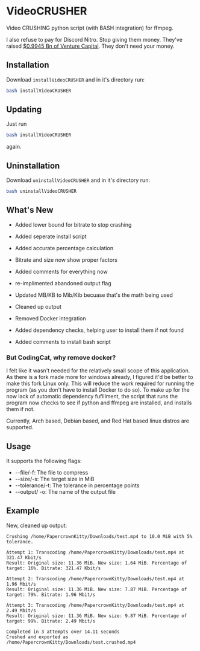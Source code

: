 # VideoCRUSHER
Video CRUSHING python script (with BASH integration) for ffmpeg. 

I also refuse to pay for Discord Nitro. Stop giving them money. They've raised [$0.9945 Bn of Venture Capital](https://www.crunchbase.com/organization/discord/company_financials). They don't need your money.

## Installation
Download ``installVideoCRUSHER`` and in it's directory run:
```bash
bash installVideoCRUSHER
```

## Updating
Just run 
```bash
bash installVideoCRUSHER
``` 
again.

## Uninstallation
Download ``uninstallVideoCRUSHER`` and in it's directory run:
```bash
bash uninstallVideoCRUSHER
```

## What's New
* Added lower bound for bitrate to stop crashing
* Added seperate install script
* Added accurate percentage calculation
* Bitrate and size now show proper factors
* Added comments for everything now
* re-implimented abandoned output flag
* Updated MB/KB to Mib/Kib becuase that's the math being used
* Cleaned up output

* Removed Docker integration
* Added dependency checks, helping user to install them if not found
* Added comments to install bash script

### But CodingCat, why remove docker?
I felt like it wasn't needed for the relatively small scope of this application. As there is a fork made more for windows already, I figured it'd be better to make this fork Linux only.
This will reduce the work required for running the program (as you don't have to install Docker to do so). To make up for the now lack of automatic dependency fufillment, the script that runs the program now checks to see if python and ffmpeg are installed, and installs them if not.

Currently, Arch based, Debian based, and Red Hat based linux distros are supported.

## Usage
It supports the following flags:
 * --file/-f: The file to compress
 * --size/-s: The target size in MiB
 * --tolerance/-t: The tolerance in percentage points
 * --output/ -o: The name of the output file

## Example
New, cleaned up output:
```
Crushing /home/PapercrownKitty/Downloads/test.mp4 to 10.0 MiB with 5% tolerance.

Attempt 1: Transcoding /home/PapercrownKitty/Downloads/test.mp4 at 321.47 Kbit/s
Result: Original size: 11.36 MiB. New size: 1.64 MiB. Percentage of target: 16%. Bitrate: 321.47 Kbit/s

Attempt 2: Transcoding /home/PapercrownKitty/Downloads/test.mp4 at 1.96 Mbit/s
Result: Original size: 11.36 MiB. New size: 7.87 MiB. Percentage of target: 79%. Bitrate: 1.96 Mbit/s

Attempt 3: Transcoding /home/PapercrownKitty/Downloads/test.mp4 at 2.49 Mbit/s
Result: Original size: 11.36 MiB. New size: 9.87 MiB. Percentage of target: 99%. Bitrate: 2.49 Mbit/s

Completed in 3 attempts over 14.11 seconds
Crushed and exported as /home/PapercrownKitty/Downloads/test.crushed.mp4
```